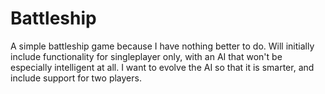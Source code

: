 # Battleship
A simple battleship game because I have nothing better to do. 
Will initially include functionality for singleplayer only, with an AI that won't be especially intelligent at all. 
I want to evolve the AI so that it is smarter, and include support for two players. 
